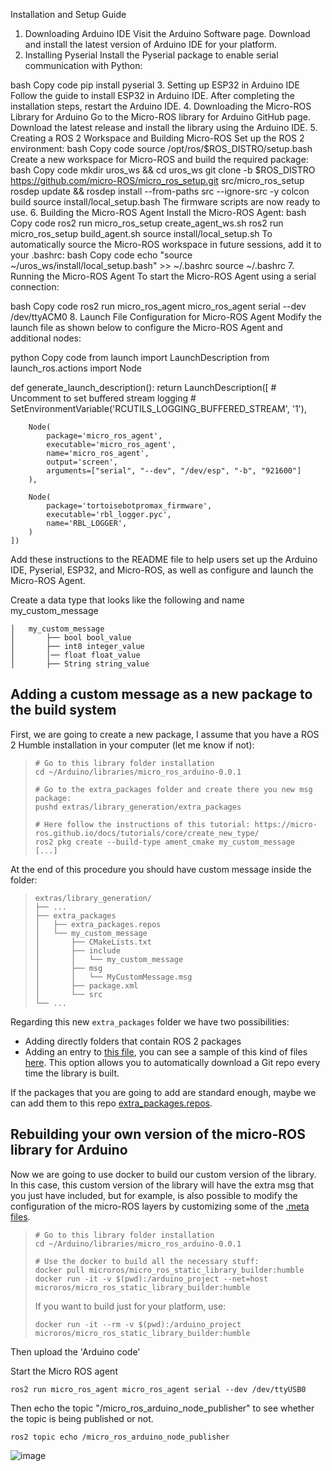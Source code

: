 Installation and Setup Guide
1. Downloading Arduino IDE
Visit the Arduino Software page.
Download and install the latest version of Arduino IDE for your platform.
2. Installing Pyserial
Install the Pyserial package to enable serial communication with Python:

bash
Copy code
pip install pyserial
3. Setting up ESP32 in Arduino IDE
Follow the guide to install ESP32 in Arduino IDE.
After completing the installation steps, restart the Arduino IDE.
4. Downloading the Micro-ROS Library for Arduino
Go to the Micro-ROS library for Arduino GitHub page.
Download the latest release and install the library using the Arduino IDE.
5. Creating a ROS 2 Workspace and Building Micro-ROS
Set up the ROS 2 environment:
bash
Copy code
source /opt/ros/$ROS_DISTRO/setup.bash
Create a new workspace for Micro-ROS and build the required package:
bash
Copy code
mkdir uros_ws && cd uros_ws
git clone -b $ROS_DISTRO https://github.com/micro-ROS/micro_ros_setup.git src/micro_ros_setup
rosdep update && rosdep install --from-paths src --ignore-src -y
colcon build
source install/local_setup.bash
The firmware scripts are now ready to use.
6. Building the Micro-ROS Agent
Install the Micro-ROS Agent:
bash
Copy code
ros2 run micro_ros_setup create_agent_ws.sh
ros2 run micro_ros_setup build_agent.sh
source install/local_setup.sh
To automatically source the Micro-ROS workspace in future sessions, add it to your .bashrc:
bash
Copy code
echo "source ~/uros_ws/install/local_setup.bash" >> ~/.bashrc
source ~/.bashrc
7. Running the Micro-ROS Agent
To start the Micro-ROS Agent using a serial connection:

bash
Copy code
ros2 run micro_ros_agent micro_ros_agent serial --dev /dev/ttyACM0
8. Launch File Configuration for Micro-ROS Agent
Modify the launch file as shown below to configure the Micro-ROS Agent and additional nodes:

python
Copy code
from launch import LaunchDescription
from launch_ros.actions import Node

def generate_launch_description():
    return LaunchDescription([
        # Uncomment to set buffered stream logging
        # SetEnvironmentVariable('RCUTILS_LOGGING_BUFFERED_STREAM', '1'),

        Node(
            package='micro_ros_agent',
            executable='micro_ros_agent',
            name='micro_ros_agent',
            output='screen',
            arguments=["serial", "--dev", "/dev/esp", "-b", "921600"]
        ),

        Node(
            package='tortoisebotpromax_firmware',
            executable='rbl_logger.pyc',
            name='RBL_LOGGER',
        )
    ])
Add these instructions to the README file to help users set up the Arduino IDE, Pyserial, ESP32, and Micro-ROS, as well as configure and launch the Micro-ROS Agent.

Create a data type that looks like the following and name my_custom_message
```
│   my_custom_message
│       ├── bool bool_value
│       ├── int8 integer_value
│       │── float float_value
│       ├── String string_value
```
## Adding a custom message as a new package to the build system
First, we are going to create a new package, I assume that you have a ROS 2 Humble installation in your computer (let me know if not):

> ```shell
> # Go to this library folder installation
> cd ~/Arduino/libraries/micro_ros_arduino-0.0.1
> 
> # Go to the extra_packages folder and create there you new msg package:
> pushd extras/library_generation/extra_packages
> 
> # Here follow the instructions of this tutorial: https://micro-ros.github.io/docs/tutorials/core/create_new_type/
> ros2 pkg create --build-type ament_cmake my_custom_message
> [...]
> ```
 
At the end of this procedure you should have custom message inside the folder:
> ```shell
> extras/library_generation/
> ├── ...
> ├── extra_packages
> │   ├── extra_packages.repos
> │   └── my_custom_message
> │       ├── CMakeLists.txt
> │       ├── include
> │       │   └── my_custom_message
> │       ├── msg
> │       │   └── MyCustomMessage.msg
> │       ├── package.xml
> │       └── src
> └── ...
> ```
Regarding this new `extra_packages` folder we have two possibilities:
* Adding directly folders that contain ROS 2 packages
* Adding an entry to [this file](https://github.com/micro-ROS/micro_ros_arduino/blob/foxy/extras/library_generation/extra_packages/extra_packages.repos), you can see a sample of this kind of files [here](https://github.com/micro-ROS/micro_ros_setup/blob/foxy/config/agent_uros_packages.repos). This option allows you to automatically download a Git repo every time the library is built.
 
If the packages that you are going to add are standard enough, maybe we can add them to this repo [extra_packages.repos](https://github.com/micro-ROS/micro_ros_arduino/blob/foxy/extras/library_generation/extra_packages/extra_packages.repos).  
## Rebuilding your own version of the micro-ROS library for Arduino
Now we are going to use docker to build our custom version of the library. In this case, this custom version of the library will have the extra msg that you just have included, but for example, is also possible to modify the configuration of the micro-ROS layers by customizing some of the [.meta files](https://github.com/micro-ROS/micro_ros_arduino/blob/foxy/extras/library_generation/colcon.meta).
> ```shell
> # Go to this library folder installation
> cd ~/Arduino/libraries/micro_ros_arduino-0.0.1
> 
> # Use the docker to build all the necessary stuff:
> docker pull microros/micro_ros_static_library_builder:humble
> docker run -it -v $(pwd):/arduino_project --net=host microros/micro_ros_static_library_builder:humble
> ```
> If you want to build just for your platform, use:
> 
> ```shell
> docker run -it --rm -v $(pwd):/arduino_project microros/micro_ros_static_library_builder:humble
> ```
Then upload the 'Arduino code'

Start the Micro ROS agent 
```
ros2 run micro_ros_agent micro_ros_agent serial --dev /dev/ttyUSB0
```
Then echo the topic "/micro_ros_arduino_node_publisher" to see whether the topic is being published or not.
```
ros2 topic echo /micro_ros_arduino_node_publisher 
```
![image](https://github.com/krishna4104/RigBetel_Labs_Micro_Ros/assets/140909916/0de66791-aa81-4839-8f9a-a415a909f042)
